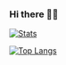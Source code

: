 ### Hi there 👋🏽

<!--
**johanremilien/johanremilien** is a ✨ _special_ ✨ repository because its `README.md` (this file) appears on your GitHub profile.

Here are some ideas to get you started:

- 🔭 I’m currently working on ...
- 🌱 I’m currently learning ...
- 👯 I’m looking to collaborate on ...
- 🤔 I’m looking for help with ...
- 💬 Ask me about ...
- 📫 How to reach me: ...
- 😄 Pronouns: ...
- ⚡ Fun fact: ...
-->

[![Stats](https://github-readme-stats.vercel.app/api?username=johanremilien&include_all_commits=true&count_private=true&show_icons=true&theme=default)](https://github.com/johanremilien)

[![Top Langs](https://github-readme-stats.vercel.app/api/top-langs/?username=johanremilien&layout=compact&langs_count=10&card_width=445&theme=default)](https://github.com/johanremilien?tab=repositories)




